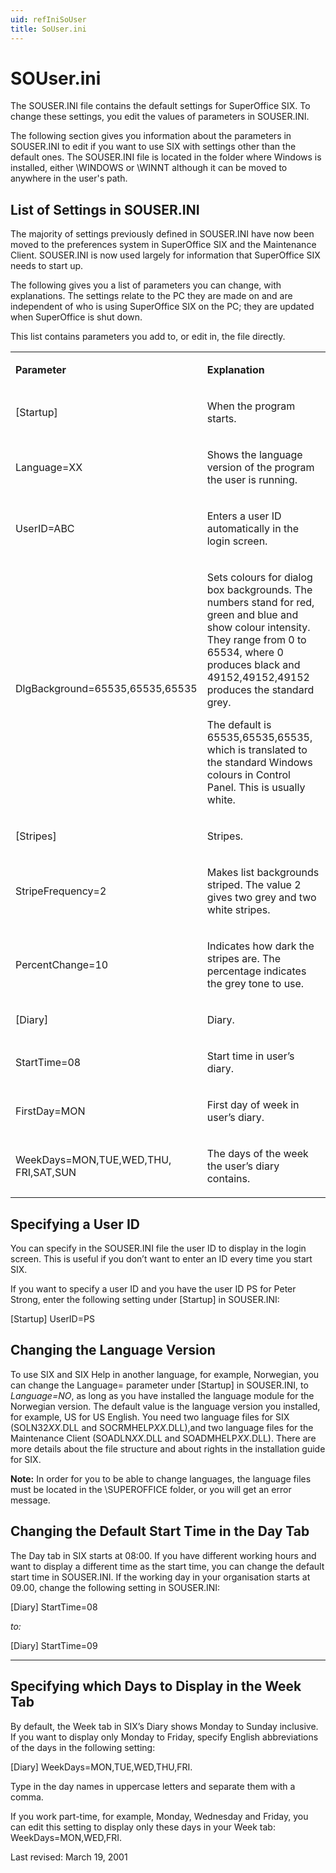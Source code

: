 ```yaml
---
uid: refIniSoUser
title: SoUser.ini
---
```


SOUser.ini
==========

The SOUSER.INI file contains the default settings for SuperOffice SIX. To change these settings, you edit the values of parameters in SOUSER.INI.

The following section gives you information about the parameters in SOUSER.INI to edit if you want to use SIX with settings other than the default ones. The SOUSER.INI file is located in the folder where Windows is installed, either \\WINDOWS or \\WINNT although it can be moved to anywhere in the user's path.



List of Settings in SOUSER.INI
-----------------------------------------------------------------------------------------------------------------------------------------------------------------------------------------------------------------------------------------------------------------------------------------------

The majority of settings previously defined in SOUSER.INI have now been moved to the preferences system in SuperOffice SIX and the Maintenance Client. SOUSER.INI is now used largely for information that SuperOffice SIX needs to start up.

The following gives you a list of parameters you can change, with explanations. The settings relate to the PC they are made on and are independent of who is using SuperOffice SIX on the PC; they are updated when SuperOffice is shut down.

This list contains parameters you add to, or edit in, the file directly.

<table>
<colgroup>
<col width="50%" />
<col width="50%" />
</colgroup>
<tbody>
<tr class="odd">
<td><p><strong>Parameter</strong></p></td>
<td><p><strong>Explanation</strong></p></td>
</tr>
<tr class="even">
<td><p>[Startup]</p></td>
<td><p>When the program starts.</p></td>
</tr>
<tr class="odd">
<td><p>Language=XX</p></td>
<td><p>Shows the language version of the program the user is running.</p></td>
</tr>
<tr class="even">
<td><p>UserID=ABC</p></td>
<td><p>Enters a user ID automatically in the login screen.</p></td>
</tr>
<tr class="odd">
<td><p>DlgBackground=65535,65535,65535</p></td>
<td><p>Sets colours for dialog box backgrounds. The numbers stand for red, green and blue and show colour intensity. They range from 0 to 65534, where 0 produces black and 49152,49152,49152 produces the standard grey.</p>
<p>The default is 65535,65535,65535, which is translated to the standard Windows colours in Control Panel. This is usually white.</p></td>
</tr>
<tr class="even">
<td><p>[Stripes]</p></td>
<td><p>Stripes.</p></td>
</tr>
<tr class="odd">
<td><p>StripeFrequency=2</p></td>
<td><p>Makes list backgrounds striped. The value 2 gives two grey and two white stripes.</p></td>
</tr>
<tr class="even">
<td><p>PercentChange=10</p></td>
<td><p>Indicates how dark the stripes are. The percentage indicates the grey tone to use.</p></td>
</tr>
<tr class="odd">
<td><p>[Diary]</p></td>
<td><p>Diary.</p></td>
</tr>
<tr class="even">
<td><p>StartTime=08</p></td>
<td><p>Start time in user’s diary.</p></td>
</tr>
<tr class="odd">
<td><p>FirstDay=MON</p></td>
<td><p>First day of week in user’s diary.</p></td>
</tr>
<tr class="even">
<td><p>WeekDays=MON,TUE,WED,THU,<br />
FRI,SAT,SUN</p></td>
<td><p>The days of the week the user’s diary contains.</p></td>
</tr>
</tbody>
</table>

Specifying a User ID
--------------------------------------------------------------------------------------------------------------------------------------------------------------------------------------------------------

You can specify in the SOUSER.INI file the user ID to display in the login screen. This is useful if you don’t want to enter an ID every time you start SIX.

If you want to specify a user ID and you have the user ID PS for Peter Strong, enter the following setting under \[Startup\] in SOUSER.INI:

\[Startup\]
UserID=PS

Changing the Language Version
-----------------------------------------------------------------------------------------------------------------------------------------------------------------------------------------------------------------

To use SIX and SIX Help in another language, for example, Norwegian, you can change the Language= parameter under \[Startup\] in SOUSER.INI, to *Language=NO*, as long as you have installed the language module for the Norwegian version. The default value is the language version you installed, for example, US for US English. You need two language files for SIX (SOLN32*XX*.DLL and SOCRMHELP*XX*.DLL),and two language files for the Maintenance Client (SOADLN*XX*.DLL and SOADMHELP*XX*.DLL). There are more details about the file structure and about rights in the installation guide for SIX.

**Note:** In order for you to be able to change languages, the language files must be located in the \\SUPEROFFICE folder, or you will get an error message.

Changing the Default Start Time in the Day Tab
----------------------------------------------------------------------------------------------------------------------------------------------------------------------------------------------------------------------------------

The Day tab in SIX starts at 08:00. If you have different working hours and want to display a different time as the start time, you can change the default start time in SOUSER.INI. If the working day in your organisation starts at 09.00, change the following setting in SOUSER.INI:

\[Diary\]
StartTime=08

*to:*

\[Diary\]
StartTime=09


-------------------------------------------------------------------------------------------------

Specifying which Days to Display in the Week Tab
------------------------------------------------------------------------------------------------------------------------------------

By default, the Week tab in SIX’s Diary shows Monday to Sunday inclusive. If you want to display only Monday to Friday, specify English abbreviations of the days in the following setting:

\[Diary\]
WeekDays=MON,TUE,WED,THU,FRI.

Type in the day names in uppercase letters and separate them with a comma.

If you work part-time, for example, Monday, Wednesday and Friday, you can edit this setting to display only these days in your Week tab: WeekDays=MON,WED,FRI.



Last revised: March 19, 2001